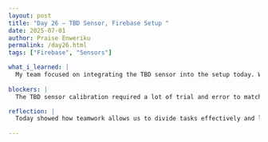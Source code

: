 ```yaml
---
layout: post
title: "Day 26 – TBD Sensor, Firebase Setup "
date: 2025-07-01
author: Praise Enweriku
permalink: /day26.html
tags: ["Firebase", "Sensors"]

what_i_learned: |
  My team focused on integrating the TBD sensor into the setup today. While some worked on wiring and calibration, I contributed to documenting the sensor's role in the system and how it improves the overall monitoring process. We also expanded our knowledge of Firebase by experimenting with its real-time database capabilities. Understanding how to structure and send data from the ESP32 to Firebase helped us troubleshoot the system. I focused on creating detailed notes about the steps involved for future reference. For the presentation, I worked on simplifying the slides by breaking down complex sections into easy to understand visuals. This made the content more accessible for diverse audiences while still showcasing our technical achievements.  
  
blockers: |
  The TBD sensor calibration required a lot of trial and error to match expected values, causing delays. Firebase connection intermittently dropped during the demo, which interrupted the testing process. Documenting the detailed setup process took longer than anticipated due to the complexity of the system.    

reflection: |
  Today showed how teamwork allows us to divide tasks effectively and learn from each other. While the technical challenges with the sensor and Firebase were frustrating, solving them as a group helped improve our understanding. The updated slides now feel clearer and more polished, which will help us better communicate the project’s goals and progress. Overall, it was a productive day that reinforced the value of persistence and collaboration.
  
---
```

